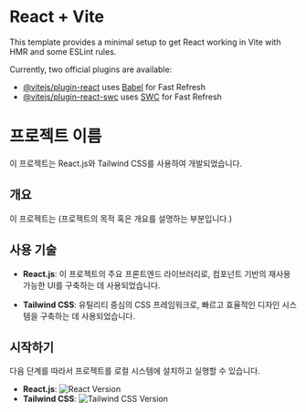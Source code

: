 # React + Vite

This template provides a minimal setup to get React working in Vite with HMR and some ESLint rules.

Currently, two official plugins are available:

- [@vitejs/plugin-react](https://github.com/vitejs/vite-plugin-react/blob/main/packages/plugin-react/README.md) uses [Babel](https://babeljs.io/) for Fast Refresh
- [@vitejs/plugin-react-swc](https://github.com/vitejs/vite-plugin-react-swc) uses [SWC](https://swc.rs/) for Fast Refresh

# 프로젝트 이름

이 프로젝트는 React.js와 Tailwind CSS를 사용하여 개발되었습니다.

## 개요

이 프로젝트는 (프로젝트의 목적 혹은 개요를 설명하는 부분입니다.)

## 사용 기술

- **React.js**: 이 프로젝트의 주요 프론트엔드 라이브러리로, 컴포넌트 기반의 재사용 가능한 UI를 구축하는 데 사용되었습니다.

- **Tailwind CSS**: 유틸리티 중심의 CSS 프레임워크로, 빠르고 효율적인 디자인 시스템을 구축하는 데 사용되었습니다.

## 시작하기

다음 단계를 따라서 프로젝트를 로컬 시스템에 설치하고 실행할 수 있습니다.

- **React.js**: ![React Version](https://img.shields.io/badge/react-17.0.2-blue.svg)
- **Tailwind CSS**: ![Tailwind CSS Version](https://img.shields.io/badge/tailwindcss-2.2.19-blue.svg)
